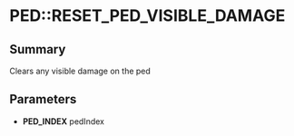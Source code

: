 # PED::RESET_PED_VISIBLE_DAMAGE

## Summary
Clears any visible damage on the ped

## Parameters
* **PED_INDEX** pedIndex